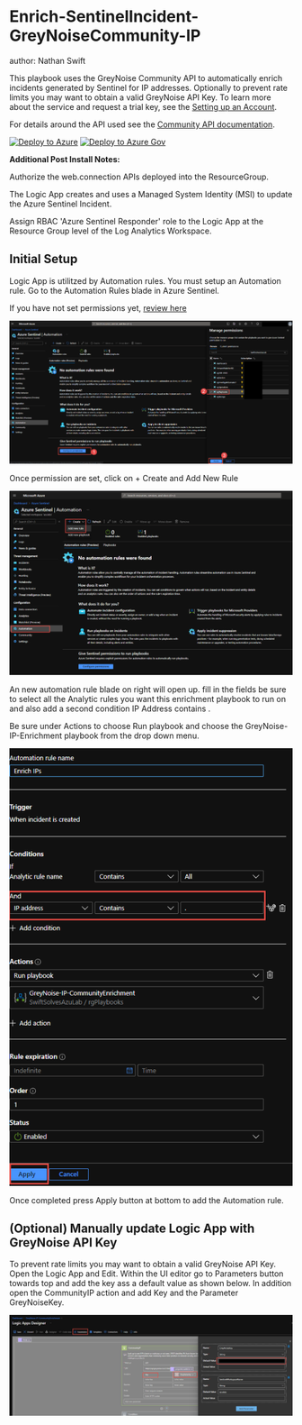 # Enrich-SentinelIncident-GreyNoiseCommunity-IP
author: Nathan Swift

This playbook uses the GreyNoise Community API to automatically enrich incidents generated by Sentinel for IP addresses. Optionally to prevent rate limits you may want to obtain a valid GreyNoise API Key. To learn more about the service and request a trial key, see the [Setting up an Account](https://developer.greynoise.io/docs/setting-up-an-account). 

For details around the API used see the [Community API documentation](https://developer.greynoise.io/reference/community-api#get_v3-community-ip).

[![Deploy to Azure](https://aka.ms/deploytoazurebutton)](https://portal.azure.com/#create/Microsoft.Template/uri/https%3A%2F%2Fraw.githubusercontent.com%2FAzure%2FAzure-Sentinel%2Fmaster%2FPlaybooks%2FEnrich-SentinelIncident-GreyNoiseCommunity-IP%2Fazuredeploy.json)
[![Deploy to Azure Gov](https://aka.ms/deploytoazuregovbutton)](https://portal.azure.us/#create/Microsoft.Template/uri/https%3A%2F%2Fraw.githubusercontent.com%2FAzure%2FAzure-Sentinel%2Fmaster%2FPlaybooks%2FEnrich-SentinelIncident-GreyNoiseCommunity-IP%2Fazuredeploy.json)

**Additional Post Install Notes:**

Authorize the web.connection APIs deployed into the ResourceGroup.

The Logic App creates and uses a Managed System Identity (MSI) to update the Azure Sentinel Incident. 

Assign RBAC 'Azure Sentinel Responder' role to the Logic App at the Resource Group level of the Log Analytics Workspace.

## Initial Setup

Logic App is utilitzed by Automation rules. You must setup an Automation rule. Go to the Automation Rules blade in Azure Sentinel. 

If you have not set permissions yet, [review here](https://docs.microsoft.com/azure/sentinel/automate-incident-handling-with-automation-rules#permissions-for-automation-rules-to-run-playbooks)

![createautomation0](Images/createautomation0.png)

Once permission are set, click on + Create and Add New Rule

![createautomation1](Images/createautomation1.png)

An new automation rule blade on right will open up. fill in the fields be sure to select all the Analytic rules you want this enrichment playbook to run on and also add a second condition IP Address contains .

Be sure under Actions to choose Run playbook and choose the GreyNoise-IP-Enrichment playbook from the drop down menu.

![createautomation2](Images/createautomation2.png)

Once completed press Apply button at bottom to add the Automation rule.

## (Optional) Manually update Logic App with GreyNoise API Key

To prevent rate limits you may want to obtain a valid GreyNoise API Key. Open the Logic App and Edit. Within the UI editor go to Parameters button towards top and add the key ass a default value as shown below. In addition open the CommunityIP action and add Key and the Parameter GreyNoiseKey.

![apikey](Images/apikey.png)
